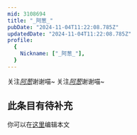 ```yaml
---
mid: 3108694
title: "_阿葱_"
pubDate: "2024-11-04T11:22:08.785Z"
updatedDate: "2024-11-04T11:22:08.785Z"
profile:
  {
    Nickname: ["_阿葱_"],
  }
---
```


关注[_阿葱_](https://space.bilibili.com/3108694)谢谢喵~ 关注[_阿葱_](https://space.bilibili.com/3108694)谢谢喵~

## 此条目有待补充
你可以在[这里](https://github.com/Yuhanawa/VTuber.ICU-Content/edit/master/v/_阿葱_/index.md)编辑本文

